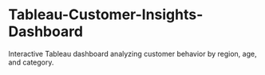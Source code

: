 # Tableau-Customer-Insights-Dashboard
Interactive Tableau dashboard analyzing customer behavior by region, age, and category.
